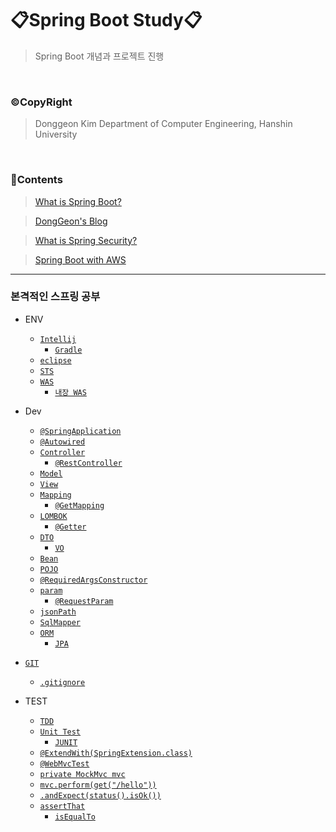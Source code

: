 # 📋Spring Boot Study📋

> Spring Boot 개념과 프로젝트 진행 

<br>

### ©CopyRight

> Donggeon Kim
> Department of Computer Engineering, Hanshin University

<br>


### 📒Contents

> [What is Spring Boot?](https://github.com/DongGeon0908/Spring-Boot/tree/master/Spring%20Boot%20Basic)

> [DongGeon's Blog](https://github.com/DongGeon0908/Spring-Boot/tree/master/Spring%20Boot%20Blog)

> [What is Spring Security?](https://github.com/DongGeon0908/Spring-Boot/tree/master/Spring%20Boot%20Security)

> [Spring Boot with AWS](https://github.com/DongGeon0908/Spring-Boot/tree/master/Spring%20Boot%20With%20AWS)

<hr />

### 본격적인 스프링 공부

- ENV
    + [`Intellij`](https://github.com/DongGeon0908/Spring-Boot/blob/master/Spring%20Boot%20With%20AWS/Intellij.md)
        * [`Gradle`](https://github.com/DongGeon0908/Spring-Boot/blob/master/Spring%20Boot%20With%20AWS/Gradle.md)
    + [`eclipse`](https://github.com/DongGeon0908/Spring-Boot/blob/master/Spring%20Boot%20With%20AWS/eclipse.md)
    + [`STS`](https://github.com/DongGeon0908/Spring-Boot/blob/master/Spring%20Boot%20With%20AWS/STS.md)
    + [`WAS`](https://github.com/DongGeon0908/Spring-Boot/blob/master/Spring%20Boot%20With%20AWS/WAS.md)
        * [`내장 WAS`](https://github.com/DongGeon0908/Spring-Boot/blob/master/Spring%20Boot%20With%20AWS/InnerWAS.md)
- Dev
    + [`@SpringApplication`](https://github.com/DongGeon0908/Spring-Boot/blob/master/Spring%20Boot%20With%20AWS/SpringApplication.md)
    + [`@Autowired`](https://github.com/DongGeon0908/Spring-Boot/blob/master/Spring%20Boot%20With%20AWS/Autowired.md)
    + [`Controller`](https://github.com/DongGeon0908/Spring-Boot/blob/master/Spring%20Boot%20With%20AWS/Controller.md)
        * [`@RestController`](https://github.com/DongGeon0908/Spring-Boot/blob/master/Spring%20Boot%20With%20AWS/RestController.md)
    + [`Model`](https://github.com/DongGeon0908/Spring-Boot/blob/master/Spring%20Boot%20With%20AWS/Model.md)
    + [`View`](https://github.com/DongGeon0908/Spring-Boot/blob/master/Spring%20Boot%20With%20AWS/View.md)
    + [`Mapping`](https://github.com/DongGeon0908/Spring-Boot/blob/master/Spring%20Boot%20With%20AWS/Mapping.md)
        * [`@GetMapping`](https://github.com/DongGeon0908/Spring-Boot/blob/master/Spring%20Boot%20With%20AWS/GetMapping.md)
    + [`LOMBOK`](https://github.com/DongGeon0908/Spring-Boot/blob/master/Spring%20Boot%20With%20AWS/LOMBOK.md)
        * [`@Getter`](https://github.com/DongGeon0908/Spring-Boot/blob/master/Spring%20Boot%20With%20AWS/Getter.md)
    + [`DTO`](https://github.com/DongGeon0908/Spring-Boot/blob/master/Spring%20Boot%20With%20AWS/DTO.md)
        * [`VO`](https://github.com/DongGeon0908/Spring-Boot/blob/master/Spring%20Boot%20With%20AWS/VO.md)
    + [`Bean`](https://github.com/DongGeon0908/Spring-Boot/blob/master/Spring%20Boot%20With%20AWS/Bean.md)
    + [`POJO`](https://github.com/DongGeon0908/Spring-Boot/blob/master/Spring%20Boot%20With%20AWS/POJO.md)
    + [`@RequiredArgsConstructor`](https://github.com/DongGeon0908/Spring-Boot/blob/master/Spring%20Boot%20With%20AWS/RequiredArgsConstructor.md)
    + [`param`](https://github.com/DongGeon0908/Spring-Boot/blob/master/Spring%20Boot%20With%20AWS/param.md)
        * [`@RequestParam`](https://github.com/DongGeon0908/Spring-Boot/blob/master/Spring%20Boot%20With%20AWS/RequestParam.md)
    + [`jsonPath`](https://github.com/DongGeon0908/Spring-Boot/blob/master/Spring%20Boot%20With%20AWS/jsonPath.md)
    + [`SqlMapper`](https://github.com/DongGeon0908/Spring-Boot/blob/master/Spring%20Boot%20With%20AWS/SqlMapper.md)
    + [`ORM`](https://github.com/DongGeon0908/Spring-Boot/blob/master/Spring%20Boot%20With%20AWS/ORM.md)
        * [`JPA`](https://github.com/DongGeon0908/Spring-Boot/blob/master/Spring%20Boot%20With%20AWS/JPA.md)

- [`GIT`](https://github.com/DongGeon0908/Spring-Boot/blob/master/Spring%20Boot%20With%20AWS/GIT.md)
    + [`.gitignore`](https://github.com/DongGeon0908/Spring-Boot/blob/master/Spring%20Boot%20With%20AWS/SpringApplication.md)

- TEST
    + [`TDD`](https://github.com/DongGeon0908/Spring-Boot/blob/master/Spring%20Boot%20With%20AWS/TDD.md)
    + [`Unit Test`](https://github.com/DongGeon0908/Spring-Boot/blob/master/Spring%20Boot%20With%20AWS/Unit%20Test.md)
        * [`JUNIT`](https://github.com/DongGeon0908/Spring-Boot/blob/master/Spring%20Boot%20With%20AWS/JUNIT.md)
    + [`@ExtendWith(SpringExtension.class)`](https://github.com/DongGeon0908/Spring-Boot/blob/master/Spring%20Boot%20With%20AWS/ExtendWith.md)
    + [`@WebMvcTest`](https://github.com/DongGeon0908/Spring-Boot/blob/master/Spring%20Boot%20With%20AWS/WebMvcTest.md)
    + [`private MockMvc mvc`](https://github.com/DongGeon0908/Spring-Boot/blob/master/Spring%20Boot%20With%20AWS/privateMockMvcmvc.md)
    + [`mvc.perform(get("/hello"))`](https://github.com/DongGeon0908/Spring-Boot/blob/master/Spring%20Boot%20With%20AWS/mvcperform.md)
    + [`.andExpect(status().isOk())`](https://github.com/DongGeon0908/Spring-Boot/blob/master/Spring%20Boot%20With%20AWS/andExpect.md)
    + [`assertThat`](https://github.com/DongGeon0908/Spring-Boot/blob/master/Spring%20Boot%20With%20AWS/assertThat.md)
        * [`isEqualTo`](https://github.com/DongGeon0908/Spring-Boot/blob/master/Spring%20Boot%20With%20AWS/isEqualTo.md)


<br>

